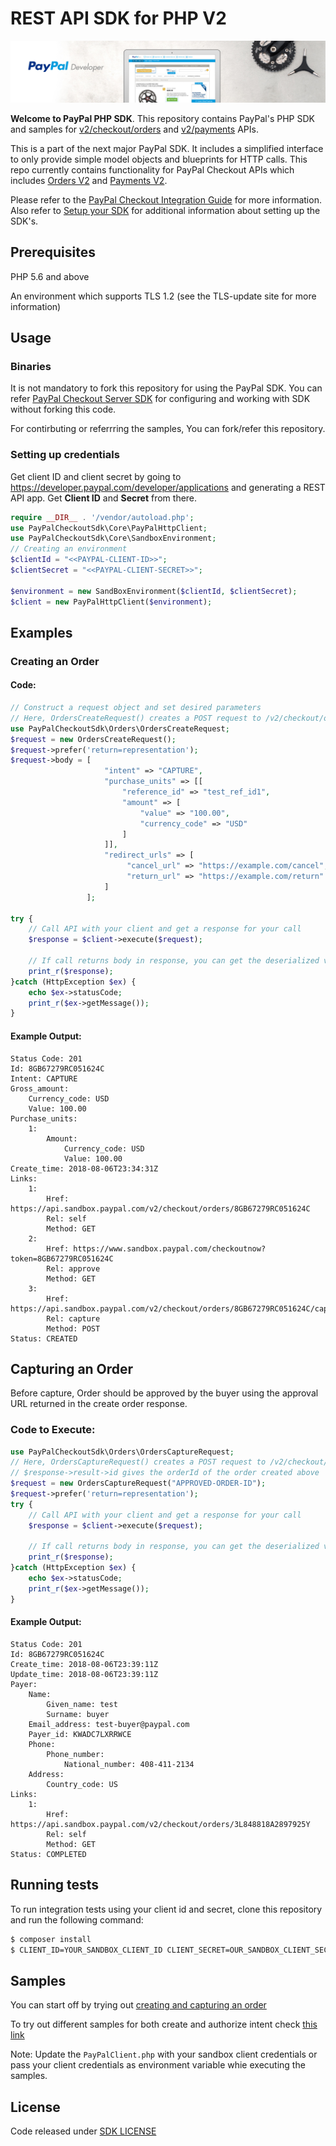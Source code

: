 # REST API SDK for PHP V2

![Home Image](homepage.jpg)

__Welcome to PayPal PHP SDK__. This repository contains PayPal's PHP SDK and samples for [v2/checkout/orders](https://developer.paypal.com/docs/api/orders/v2/) and [v2/payments](https://developer.paypal.com/docs/api/payments/v2/) APIs.

This is a part of the next major PayPal SDK. It includes a simplified interface to only provide simple model objects and blueprints for HTTP calls. This repo currently contains functionality for PayPal Checkout APIs which includes [Orders V2](https://developer.paypal.com/docs/api/orders/v2/) and [Payments V2](https://developer.paypal.com/docs/api/payments/v2/).

Please refer to the [PayPal Checkout Integration Guide](https://developer.paypal.com/docs/checkout/) for more information. Also refer to [Setup your SDK](https://developer.paypal.com/docs/checkout/reference/server-integration/setup-sdk/) for additional information about setting up the SDK's. 

## Prerequisites

PHP 5.6 and above

An environment which supports TLS 1.2 (see the TLS-update site for more information)

## Usage

### Binaries

It is not mandatory to fork this repository for using the PayPal SDK. You can refer [PayPal Checkout Server SDK](https://developer.paypal.com/docs/checkout/reference/server-integration) for configuring and working with SDK without forking this code.

For contirbuting or referrring the samples, You can fork/refer this repository. 

### Setting up credentials
Get client ID and client secret by going to https://developer.paypal.com/developer/applications and generating a REST API app. Get <b>Client ID</b> and <b>Secret</b> from there.

```php
require __DIR__ . '/vendor/autoload.php';
use PayPalCheckoutSdk\Core\PayPalHttpClient;
use PayPalCheckoutSdk\Core\SandboxEnvironment;
// Creating an environment
$clientId = "<<PAYPAL-CLIENT-ID>>";
$clientSecret = "<<PAYPAL-CLIENT-SECRET>>";

$environment = new SandBoxEnvironment($clientId, $clientSecret);
$client = new PayPalHttpClient($environment);
```

## Examples
### Creating an Order
#### Code:
```php
// Construct a request object and set desired parameters
// Here, OrdersCreateRequest() creates a POST request to /v2/checkout/orders
use PayPalCheckoutSdk\Orders\OrdersCreateRequest;
$request = new OrdersCreateRequest();
$request->prefer('return=representation');
$request->body = [
                     "intent" => "CAPTURE",
                     "purchase_units" => [[
                         "reference_id" => "test_ref_id1",
                         "amount" => [
                             "value" => "100.00",
                             "currency_code" => "USD"
                         ]
                     ]],
                     "redirect_urls" => [
                          "cancel_url" => "https://example.com/cancel",
                          "return_url" => "https://example.com/return"
                     ] 
                 ];

try {
    // Call API with your client and get a response for your call
    $response = $client->execute($request);
    
    // If call returns body in response, you can get the deserialized version from the result attribute of the response
    print_r($response);
}catch (HttpException $ex) {
    echo $ex->statusCode;
    print_r($ex->getMessage());
}
```
#### Example Output:
```
Status Code: 201
Id: 8GB67279RC051624C
Intent: CAPTURE
Gross_amount:
	Currency_code: USD
	Value: 100.00
Purchase_units:
	1:
		Amount:
			Currency_code: USD
			Value: 100.00
Create_time: 2018-08-06T23:34:31Z
Links:
	1:
		Href: https://api.sandbox.paypal.com/v2/checkout/orders/8GB67279RC051624C
		Rel: self
		Method: GET
	2:
		Href: https://www.sandbox.paypal.com/checkoutnow?token=8GB67279RC051624C
		Rel: approve
		Method: GET
	3:
		Href: https://api.sandbox.paypal.com/v2/checkout/orders/8GB67279RC051624C/capture
		Rel: capture
		Method: POST
Status: CREATED
```

## Capturing an Order
Before capture, Order should be approved by the buyer using the approval URL returned in the create order response.
### Code to Execute:
```php
use PayPalCheckoutSdk\Orders\OrdersCaptureRequest;
// Here, OrdersCaptureRequest() creates a POST request to /v2/checkout/orders
// $response->result->id gives the orderId of the order created above
$request = new OrdersCaptureRequest("APPROVED-ORDER-ID");
$request->prefer('return=representation');
try {
    // Call API with your client and get a response for your call
    $response = $client->execute($request);
    
    // If call returns body in response, you can get the deserialized version from the result attribute of the response
    print_r($response);
}catch (HttpException $ex) {
    echo $ex->statusCode;
    print_r($ex->getMessage());
}
```

#### Example Output:
```
Status Code: 201
Id: 8GB67279RC051624C
Create_time: 2018-08-06T23:39:11Z
Update_time: 2018-08-06T23:39:11Z
Payer:
	Name:
		Given_name: test
		Surname: buyer
	Email_address: test-buyer@paypal.com
	Payer_id: KWADC7LXRRWCE
	Phone:
		Phone_number:
			National_number: 408-411-2134
	Address:
		Country_code: US
Links:
	1:
		Href: https://api.sandbox.paypal.com/v2/checkout/orders/3L848818A2897925Y
		Rel: self
		Method: GET
Status: COMPLETED
```

## Running tests

To run integration tests using your client id and secret, clone this repository and run the following command:
```sh
$ composer install
$ CLIENT_ID=YOUR_SANDBOX_CLIENT_ID CLIENT_SECRET=OUR_SANDBOX_CLIENT_SECRET composer integration
```

## Samples

You can start off by trying out [creating and capturing an order](/samples/CaptureIntentExamples/RunAll.php)

To try out different samples for both create and authorize intent check [this link](/samples)

Note: Update the `PayPalClient.php` with your sandbox client credentials or pass your client credentials as environment variable whie executing the samples.


## License
Code released under [SDK LICENSE](LICENSE)  
